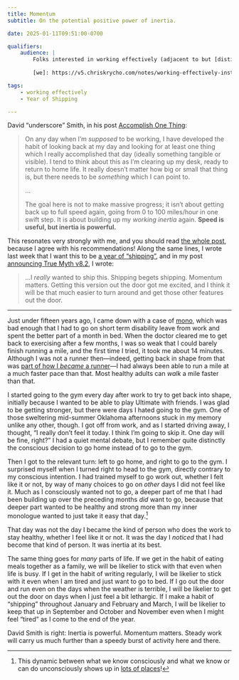 ```yaml
---
title: Momentum
subtitle: On the potential positive power of inertia.

date: 2025-01-11T09:51:00-0700

qualifiers:
    audience: |
        Folks interested in working effectively (adjacent to but [distinct from][we] “getting things done” and “productivity”). The focus here is on motivation and well-built habits.
        
        [we]: https://v5.chriskrycho.com/notes/working-effectively-instead-of-productivity/

tags:
    - working effectively
    - Year of Shipping

---
```


David “underscore” Smith, in his post [Accomplish One Thing][aot]:

> On any day when I’m *supposed* to be working, I have developed the habit of looking back at my day and looking for at least one thing which I really accomplished that day (ideally something tangible or visible). I tend to think about this as I’m clearing up my desk, ready to return to home life. It really doesn’t matter how big or small that thing is, but there needs to be *something* which I can point to.
>
> …
>
> The goal here is not to make massive progress; it isn’t about getting back up to full speed again, going from 0 to 100 miles/hour in one swift step. It is about building up my *working inertia* again. **Speed is useful, but inertia is powerful.**

[aot]: https://david-smith.org/blog/2025/01/10/accomplish-one-thing/

This resonates very strongly with me, and you should read [the whole post][aot], because I agree with his recommendations! Along the same lines, I wrote last week that I want this to be [a year of “shipping”][shipping], and in my post [announcing True Myth v8.2][tm-8.2], I wrote:

> …I *really* wanted to ship this. Shipping begets shipping. Momentum matters. Getting this version out the door got me excited, and I think it will be that much easier to turn around and get those other features out the door.

[shipping]: https://v5.chriskrycho.com/notes/year-of-shipping/
[tm-8.2]: https://v5.chriskrycho.com/elsewhere/true-myth-v8.2.0now-with-a-task-type/

---

Just under fifteen years ago, I came down with a case of [mono][mono], which was bad enough that I had to go on short term disability leave from work and spent the better part of a month in bed. When the doctor cleared me to get back to exercising after a few months, I was so weak that I could barely finish running a mile, and the first time I tried, it took me about 14 minutes. Although I was not a runner then—indeed, getting back in shape from that was [part of how I *became* a runner][history]—I had always been able to run a mile at a much faster pace than that. Most healthy adults can *walk* a mile faster than that.

[mono]: https://en.wikipedia.org/wiki/Infectious_mononucleosis
[history]: https://v4.chriskrycho.com/2015/how-i-became-a-runner.html

I started going to the gym every day after work to try to get back into shape, initially because I wanted to be able to play Ultimate with friends. I was glad to be getting stronger, but there were days I hated going to the gym. One of those sweltering mid-summer Oklahoma afternoons stuck in my memory unlike any other, though. I got off from work, and as I started driving away, I thought, “I really don’t feel it today. I think I’m going to skip it. One day will be fine, right?” I had a quiet mental debate, but I remember quite distinctly the conscious decision to go home instead of to go to the gym.

Then I got to the relevant turn: left to go home, and right to go to the gym. I surprised myself when I turned right to head to the gym, directly contrary to my conscious intention. I had trained myself to go work out, whether I felt like it or not, by way of many choices to go on *other* days I did not feel like it. Much as I consciously wanted not to go, a deeper part of me that I had been building up over the preceding months *did* want to go, because that deeper part wanted to be healthy and strong more than my inner monologue wanted to just take it easy that day.[^conscious]

That day was not the day I became the kind of person who does the work to stay healthy, whether I feel like it or not. It was the day I *noticed* that I had become that kind of person. It was inertia at its best.

The same thing goes for *many* parts of life. If we get in the habit of eating meals together as a family, we will be likelier to stick with that even when life is busy. If I get in the habit of writing regularly, I will be likelier to stick with it even when I am tired and just want to go to bed. If I go out the door and run even on the days when the weather is terrible, I will be likelier to get out the door on days when I just feel a bit lethargic. If I make a habit of “shipping” throughout January and February and March, I will be likelier to keep that up in September and October and November even when I might feel “tired” as I come to the end of the year.

David Smith is right: Inertia is powerful. Momentum matters. Steady work will carry us much further than a speedy burst of activity here and there.

[^conscious]: This dynamic between what we know consciously and what we know or can do unconsciously shows up in [lots of places][inspiration]!

[inspiration]: https://v5.chriskrycho.com/notes/inspiration-and-the-subconscious/